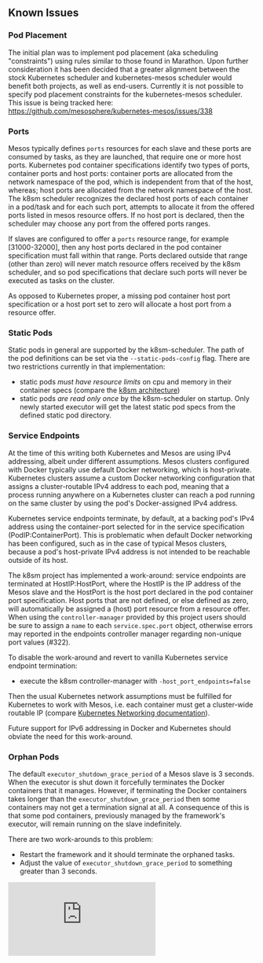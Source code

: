 ## Known Issues

### Pod Placement

The initial plan was to implement pod placement (aka scheduling "constraints") using rules similar to those found in Marathon.
Upon further consideration it has been decided that a greater alignment between the stock Kubernetes scheduler and kubernetes-mesos scheduler would benefit both projects, as well as end-users.
Currently it is not possible to specify pod placement constraints for the kubernetes-mesos scheduler.
This issue is being tracked here: https://github.com/mesosphere/kubernetes-mesos/issues/338

### Ports

Mesos typically defines `ports` resources for each slave and these ports are consumed by tasks, as they are launched, that require one or more host ports.
Kubernetes pod container specifications identify two types of ports, container ports and host ports: 
container ports are allocated from the network namespace of the pod, which is independent from that of the host, whereas;
host ports are allocated from the network namespace of the host.
The k8sm scheduler recognizes the declared host ports of each container in a pod/task and for each such port, attempts to allocate it from the offered ports listed in mesos resource offers.
If no host port is declared, then the scheduler may choose any port from the offered ports ranges.

If slaves are configured to offer a `ports` resource range, for example [31000-32000], then any host ports declared in the pod container specification must fall within that range.
Ports declared outside that range (other than zero) will never match resource offers received by the k8sm scheduler, and so pod specifications that declare such ports will never be executed as tasks on the cluster.

As opposed to Kubernetes proper, a missing pod container host port specification or a host port set to zero will allocate a host port from a resource offer.

### Static Pods

Static pods in general are supported by the k8sm-scheduler. The path of the pod definitions can be set via the `--static-pods-config` flag. There are two restrictions currently in that implementation:

- static pods *must have resource limits* on cpu and memory in their container specs (compare the [k8sm architecture](architecture.md))
- static pods *are read only once* by the k8sm-scheduler on startup. Only newly started executor will get the latest static pod specs from the defined static pod directory.

### Service Endpoints

At the time of this writing both Kubernetes and Mesos are using IPv4 addressing, albeit under different assumptions.
Mesos clusters configured with Docker typically use default Docker networking, which is host-private.
Kubernetes clusters assume a custom Docker networking configuration that assigns a cluster-routable IPv4 address to each pod, meaning that a process running anywhere on a Kubernetes cluster can reach a pod running on the same cluster by using the pod's Docker-assigned IPv4 address.

Kubernetes service endpoints terminate, by default, at a backing pod's IPv4 address using the container-port selected for in the service specification (PodIP:ContainerPort).
This is problematic when default Docker networking has been configured, such as in the case of typical Mesos clusters, because a pod's host-private IPv4 address is not intended to be reachable outside of its host.

The k8sm project has implemented a work-around: service endpoints are terminated at HostIP:HostPort, where the HostIP is the IP address of the Mesos slave and the HostPort is the host port declared in the pod container port specification.
Host ports that are not defined, or else defined as zero, will automatically be assigned a (host) port resource from a resource offer.
When using the `controller-manager` provided by this project users should be sure to assign a `name` to each `service.spec.port` object, otherwise errors may reported in the endpoints controller manager regarding non-unique port values (#322).

To disable the work-around and revert to vanilla Kubernetes service endpoint termination:

* execute the k8sm controller-manager with `-host_port_endpoints=false`

Then the usual Kubernetes network assumptions must be fulfilled for Kubernetes to work with Mesos, i.e. each container must get a cluster-wide routable IP (compare [Kubernetes Networking documentation](../../../docs/design/networking.md#container-to-container)).

Future support for IPv6 addressing in Docker and Kubernetes should obviate the need for this work-around.

### Orphan Pods

The default `executor_shutdown_grace_period` of a Mesos slave is 3 seconds.
When the executor is shut down it forcefully terminates the Docker containers that it manages.
However, if terminating the Docker containers takes longer than the `executor_shutdown_grace_period` then some containers may not get a termination signal at all.
A consequence of this is that some pod containers, previously managed by the framework's executor, will remain running on the slave indefinitely.

There are two work-arounds to this problem:
* Restart the framework and it should terminate the orphaned tasks.
* Adjust the value of `executor_shutdown_grace_period` to something greater than 3 seconds.


[![Analytics](https://kubernetes-site.appspot.com/UA-36037335-10/GitHub/contrib/mesos/docs/issues.md?pixel)]()
